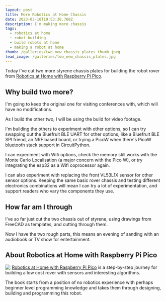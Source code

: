 ```yaml
---
layout: post
title: More Robotics at Home Chassis
date: 2023-03-10T19:53:30.760Z
description: I'm making more chassis
tags:
  - robotics at home
  - robot building
  - build robots at home
  - making a robot at home
thumb: /galleries/two_new_chassis_plates_thumb.jpeg
lead_image: /galleries/two_new_chassis_plates.jpg
---
```

Today I've cut two more styrene chassis plates for building the robot rover from [Robotics at Home with Raspberry Pi Pico](https://amzn.to/3FaTjFW).

## Why build two more?

I'm going to keep the original one for visiting conferences with, which will have no modifications.

As I build the other two, I will be using the build for video footage.

I'm building the others to experiment with other options, so I can try swapping out the Bluefruit BLE UART for other options, like a Bluefruit BLE SPI friend, an NRF based board, or trying a PicoW when there's PicoW bluetooth stack support in CircuitPython.

I can experiment with Wifi options, check the memory still works with the Monte Carlo Localisation (a major concern with the Pico W), or try integrating the esp32 as a Wifi coprocessor again.

I can also experiment with replacing the front VL53L1X sensor for other sensor options. Keeping the same basic rover chassis and testing different electronics combinations will mean I can try a lot of experimentation, and support readers who vary the components they use.

## How far am I through

I've so far just cut the two chassis out of styrene, using drawings from FreeCAD as templates, and cutting through them.

Now I have the two rough parts, this means an evening of sanding with an audiobook or TV show for entertainment.

## About Robotics at Home with Raspberry Pi Pico

<div style="float: left; margin-right: 4px"><a href="https://www.amazon.co.uk/Robotics-Home-Raspberry-Pico-autonomous-ebook/dp/B0BQN2GZ9W?crid=37W9Z7TUF70BD&keywords=robotics+at+home&qid=1677622694&sprefix=robotics+at+home%2Caps%2C60&sr=8-2&linkCode=li2&tag=orionrobots-21&linkId=1859af711cacfbcea06abe99b2e3c002&language=en_GB&ref_=as_li_ss_il" target="_blank"><img border="0" src="//ws-eu.amazon-adsystem.com/widgets/q?_encoding=UTF8&ASIN=B0BQN2GZ9W&Format=_SL160_&ID=AsinImage&MarketPlace=GB&ServiceVersion=20070822&WS=1&tag=orionrobots-21&language=en_GB" ></a><img src="https://ir-uk.amazon-adsystem.com/e/ir?t=orionrobots-21&language=en_GB&l=li2&o=2&a=B0BQN2GZ9W" width="1" height="1" border="0" alt="" style="border:none !important; margin:0px !important;" /></div>

[Robotics at Home with Raspberry Pi Pico](https://amzn.to/3FaTjFW) is a step-by-step journey for building a low cost rover with sensors and interesting algorithms. 

The book starts from a position of no robotics experience with perhaps beginner level programming knowledge and takes them through designing, building and programming this robot.
